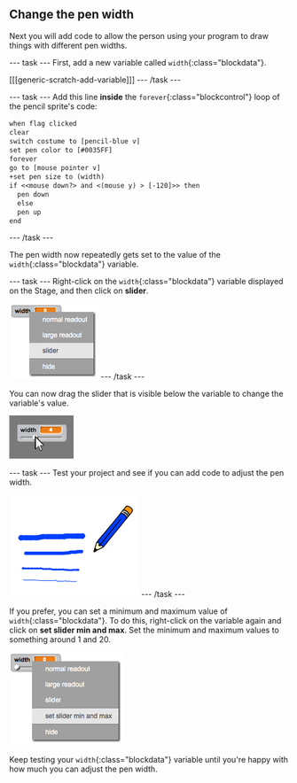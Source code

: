 ## Change the pen width

Next you will add code to allow the person using your program to draw things with different pen widths.

--- task ---
First, add a new variable called `width`{:class="blockdata"}.

[[[generic-scratch-add-variable]]]
--- /task ---

--- task ---
Add this line __inside__ the `forever`{:class="blockcontrol"} loop of the pencil sprite's code:

```blocks
when flag clicked
clear
switch costume to [pencil-blue v]
set pen color to [#0035FF]
forever
go to [mouse pointer v]
+set pen size to (width)
if <<mouse down?> and <(mouse y) > [-120]>> then 
  pen down
  else
  pen up
end
```
--- /task ---

The pen width now repeatedly gets set to the value of the `width`{:class="blockdata"} variable.

--- task ---
Right-click on the `width`{:class="blockdata"} variable displayed on the Stage, and then click on **slider**.

![screenshot](images/paint-slider.png)
--- /task ---

You can now drag the slider that is visible below the variable to change the variable's value.

![screenshot](images/paint-slider-change.png)

--- task ---
Test your project and see if you can add code to adjust the pen width.

![screenshot](images/paint-width-test.png)
--- /task ---

If you prefer, you can set a minimum and maximum value of `width`{:class="blockdata"}. To do this, right-click on the variable again and click on **set slider min and max**. Set the minimum and maximum values to something around 1 and 20.

![screenshot](images/paint-slider-max.png)

Keep testing your `width`{:class="blockdata"} variable until you're happy with how much you can adjust the pen width.
